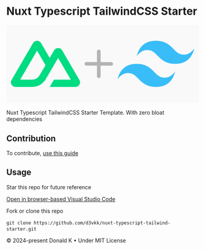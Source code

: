 # Nuxt Typescript TailwindCSS Starter

![Nuxt + Tailwind Logo](https://github.com/d3vkk/nuxt-typescript-tailwind-starter/blob/master/nuxt-tailwind-logo.png)

Nuxt Typescript TailwindCSS Starter Template. With zero bloat dependencies

## Contribution

To contribute, [use this guide](https://github.com/d3vkk/open-source/blob/master/CONTRIBUTING.md)

## Usage

Star this repo for future reference

[Open in browser-based Visual Studio Code](https://vscode.dev/github/d3vkk/nuxt-typescript-tailwind-starter)

Fork or clone this repo
```
git clone https://github.com/d3vkk/nuxt-typescript-tailwind-starter.git
```

© 2024-present Donald K • Under MIT License
